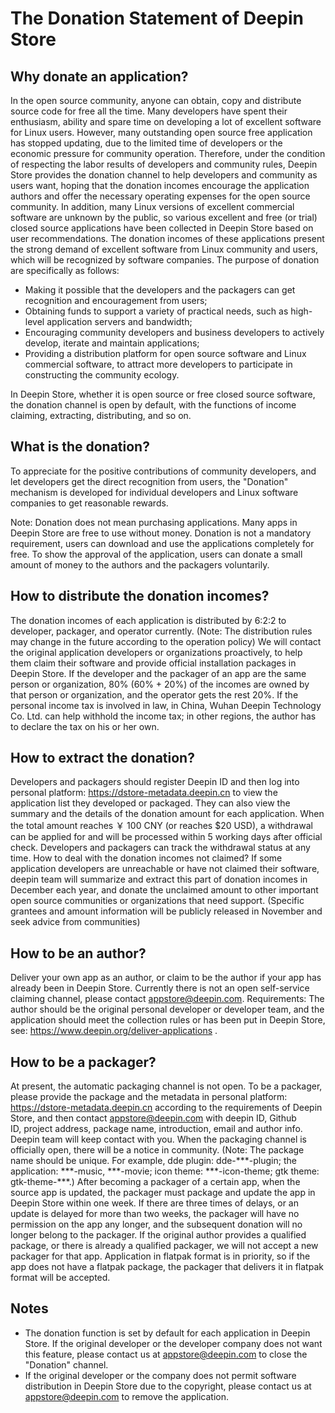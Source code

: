 # The Donation Statement of Deepin Store

## Why donate an application?

In the open source community, anyone can obtain, copy and distribute source code for free all the time. Many developers have spent their enthusiasm, ability and spare time on developing a lot of excellent software for Linux users. However, many outstanding open source free application has stopped updating, due to the limited time of developers or the economic pressure for community operation.
Therefore, under the condition of respecting the labor results of developers and community rules, Deepin Store provides the donation channel to help developers and community as users want, hoping that the donation incomes encourage the application authors and offer the necessary operating expenses for the open source community.
In addition, many Linux versions of excellent commercial software are unknown by the public, so various excellent and free (or trial) closed source applications have been collected in Deepin Store based on user recommendations. The donation incomes of these applications present the strong demand of excellent software from Linux community and users, which will be recognized by software companies.
The purpose of donation are specifically as follows:

- Making it possible that the developers and the packagers can get recognition and encouragement from users;
- Obtaining funds to support a variety of practical needs, such as high-level application servers and bandwidth;
- Encouraging community developers and business developers to actively develop, iterate and maintain applications;
- Providing a distribution platform for open source software and Linux commercial software, to attract more developers to participate in constructing the community ecology.

In Deepin Store, whether it is open source or free closed source software, the donation channel is open by default, with the functions of income claiming, extracting, distributing, and so on.

## What is the donation?

To appreciate for the positive contributions of community developers, and let developers get the direct recognition from users, the "Donation" mechanism is developed for individual developers and Linux software companies to get reasonable rewards.

Note: Donation does not mean purchasing applications. Many apps in Deepin Store are free to use without money. Donation is not a mandatory requirement, users can download and use the applications completely for free. To show the approval of the application, users can donate a small amount of money to the authors and the packagers voluntarily.

## How to distribute the donation incomes?

The donation incomes of each application is distributed by 6:2:2 to developer, packager, and operator currently. (Note: The distribution rules may change in the future according to the operation policy)
We will contact the original application developers or organizations proactively, to help them claim their software and provide official installation packages in Deepin Store. If the developer and the packager of an app are the same person or organization, 80% (60% + 20%) of the incomes are owned by that person or organization, and the operator gets the rest 20%.
If the personal income tax is involved in law, in China, Wuhan Deepin Technology Co. Ltd. can help withhold the income tax; in other regions, the author has to declare the tax on his or her own.

## How to extract the donation?

Developers and packagers should register Deepin ID and then log into personal platform: https://dstore-metadata.deepin.cn to view the application list they developed or packaged.
They can also view the summary and the details of the donation amount for each application. When the total amount reaches ￥ 100 CNY (or reaches $20 USD), a withdrawal can be applied for and will be processed within 5 working days after official check. Developers and packagers can track the withdrawal status at any time.
How to deal with the donation incomes not claimed?
If some application developers are unreachable or have not claimed their software, deepin team will summarize and extract this part of donation incomes in December each year, and donate the unclaimed amount to other important open source communities or organizations that need support. (Specific grantees and amount information will be publicly released in November and seek advice from communities)

## How to be an author?

Deliver your own app as an author, or claim to be the author if your app has already been in Deepin Store. Currently there is not an open self-service claiming channel, please contact appstore@deepin.com.
Requirements: The author should be the original personal developer or developer team, and the application should meet the collection rules or has been put in Deepin Store, see: https://www.deepin.org/deliver-applications .

## How to be a packager?

At present, the automatic packaging channel is not open. To be a packager, please provide the package and the metadata in personal platform: https://dstore-metadata.deepin.cn according to the requirements of Deepin Store, and then contact appstore@deepin.com with deepin ID, Github ID, project address, package name, introduction, email and author info. Deepin team will keep contact with you. When the packaging channel is officially open, there will be a notice in community.
(Note: The package name should be unique. For example, dde plugin: dde-\*\*\*-plugin; the application: \*\*\*-music, \*\*\*-movie; icon theme: \*\*\*-icon-theme; gtk theme: gtk-theme-\*\*\*.)
After becoming a packager of a certain app, when the source app is updated, the packager must package and update the app in Deepin Store within one week. If there are three times of delays, or an update is delayed for more than two weeks, the packager will have no permission on the app any longer, and the subsequent donation will no longer belong to the packager.
If the original author provides a qualified package, or there is already a qualified packager, we will not accept a new packager for that app. Application in flatpak format is in priority, so if the app does not have a flatpak package, the packager that delivers it in flatpak format will be accepted.

## Notes

- The donation function is set by default for each application in Deepin Store. If the original developer or the developer company does not want this feature, please contact us at appstore@deepin.com to close the "Donation" channel.
- If the original developer or the company does not permit software distribution in Deepin Store due to the copyright, please contact us at appstore@deepin.com to remove the application.
